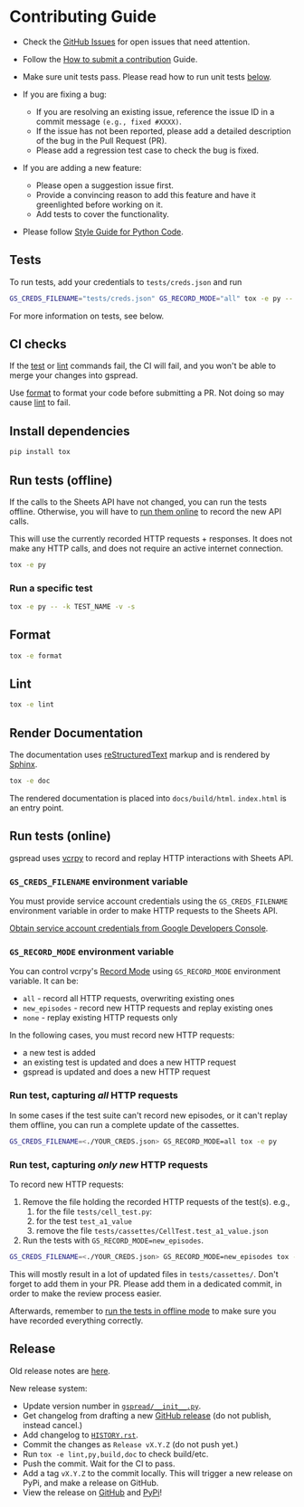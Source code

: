 # Contributing Guide

- Check the [GitHub Issues](https://github.com/burnash/gspread/issues) for open issues that need attention.
- Follow the [How to submit a contribution](https://opensource.guide/how-to-contribute/#how-to-submit-a-contribution) Guide.

- Make sure unit tests pass. Please read how to run unit tests [below](#run-tests-offline).

- If you are fixing a bug:
  - If you are resolving an existing issue, reference the issue ID in a commit message `(e.g., fixed #XXXX)`.
  - If the issue has not been reported, please add a detailed description of the bug in the Pull Request (PR).
  - Please add a regression test case to check the bug is fixed.

- If you are adding a new feature:
  - Please open a suggestion issue first.
  - Provide a convincing reason to add this feature and have it greenlighted before working on it.
  - Add tests to cover the functionality.

- Please follow [Style Guide for Python Code](https://www.python.org/dev/peps/pep-0008/).

## Tests

To run tests, add your credentials to `tests/creds.json` and run

```bash
GS_CREDS_FILENAME="tests/creds.json" GS_RECORD_MODE="all" tox -e py -- -k "<specific test to run>" -v -s
```

For more information on tests, see below.

## CI checks

If the [test](#run-tests-offline) or [lint](#lint) commands fail, the CI will fail, and you won't be able to merge your changes into gspread.

Use [format](#format) to format your code before submitting a PR. Not doing so may cause [lint](#lint) to fail.

## Install dependencies

```bash
pip install tox
```

## Run tests (offline)

If the calls to the Sheets API have not changed, you can run the tests offline. Otherwise, you will have to [run them online](#run-tests-online) to record the new API calls.

This will use the currently recorded HTTP requests + responses. It does not make any HTTP calls, and does not require an active internet connection.

```bash
tox -e py
```

### Run a specific test

```bash
tox -e py -- -k TEST_NAME -v -s
```

## Format

```bash
tox -e format
```

## Lint

```bash
tox -e lint
```

## Render Documentation

The documentation uses [reStructuredText](http://www.sphinx-doc.org/en/master/usage/restructuredtext/index.html#rst-index) markup and is rendered by [Sphinx](http://www.sphinx-doc.org/).

```bash
tox -e doc
```

The rendered documentation is placed into `docs/build/html`. `index.html` is an entry point.

## Run tests (online)

gspread uses [vcrpy](https://github.com/kevin1024/vcrpy) to record and replay HTTP interactions with Sheets API.

### `GS_CREDS_FILENAME` environment variable

You must provide service account credentials using the `GS_CREDS_FILENAME` environment variable in order to make HTTP requests to the Sheets API.

[Obtain service account credentials from Google Developers Console](https://docs.gspread.org/en/latest/oauth2.html#for-bots-using-service-account).

### `GS_RECORD_MODE` environment variable

You can control vcrpy's [Record Mode](https://vcrpy.readthedocs.io/en/latest/usage.html#record-modes) using `GS_RECORD_MODE` environment variable. It can be:

- `all` - record all HTTP requests, overwriting existing ones
- `new_episodes` - record new HTTP requests and replay existing ones
- `none` - replay existing HTTP requests only

In the following cases, you must record new HTTP requests:

- a new test is added
- an existing test is updated and does a new HTTP request
- gspread is updated and does a new HTTP request

### Run test, capturing *all* HTTP requests

In some cases if the test suite can't record new episodes, or it can't replay them offline, you can run a complete update of the cassettes.

```bash
GS_CREDS_FILENAME=<./YOUR_CREDS.json> GS_RECORD_MODE=all tox -e py
```

### Run test, capturing *only new* HTTP requests

To record new HTTP requests:

1. Remove the file holding the recorded HTTP requests of the test(s).
  e.g.,
     1. for the file `tests/cell_test.py`:
     2. for the test `test_a1_value`
     3. remove the file `tests/cassettes/CellTest.test_a1_value.json`
1. Run the tests with `GS_RECORD_MODE=new_episodes`.

```bash
GS_CREDS_FILENAME=<./YOUR_CREDS.json> GS_RECORD_MODE=new_episodes tox -e py
```

This will mostly result in a lot of updated files in `tests/cassettes/`. Don't forget to add them in your PR.
Please add them in a dedicated commit, in order to make the review process easier.

Afterwards, remember to [run the tests in offline mode](#run-tests-offline) to make sure you have recorded everything correctly.

## Release

Old release notes are [here](https://gist.github.com/burnash/335f977a74b8bfdc7968).

New release system:

- Update version number in [`gspread/__init__.py`](../gspread/__init__.py).
- Get changelog from drafting a new [GitHub release](https://github.com/burnash/gspread/releases/new) (do not publish, instead cancel.)
- Add changelog to [`HISTORY.rst`](../HISTORY.rst).
- Commit the changes as `Release vX.Y.Z` (do not push yet.)
- Run `tox -e lint,py,build,doc` to check build/etc.
- Push the commit. Wait for the CI to pass.
- Add a tag `vX.Y.Z` to the commit locally. This will trigger a new release on PyPi, and make a release on GitHub.
- View the release on [GitHub](https://github.com/burnash/gspread/releases) and [PyPi](https://pypi.org/project/gspread/)!
